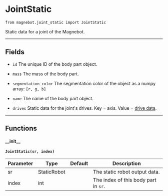 # JointStatic

`from magnebot.joint_static import JointStatic`

Static data for a joint of the Magnebot.

***

## Fields

- `id` The unique ID of the body part object.

- `mass` The mass of the body part.

- `segmentation_color` The segmentation color of the object as a numpy array: `[r, g, b]`

- `name` The name of the body part object.

- `drives` Static data for the joint's drives. Key = axis. Value = [drive data](drive.md).

***

## Functions

#### \_\_init\_\_

**`JointStatic(sr, index)`**

| Parameter | Type | Default | Description |
| --- | --- | --- | --- |
| sr |  StaticRobot |  | The static robot output data. |
| index |  int |  | The index of this body part in `sr`. |

